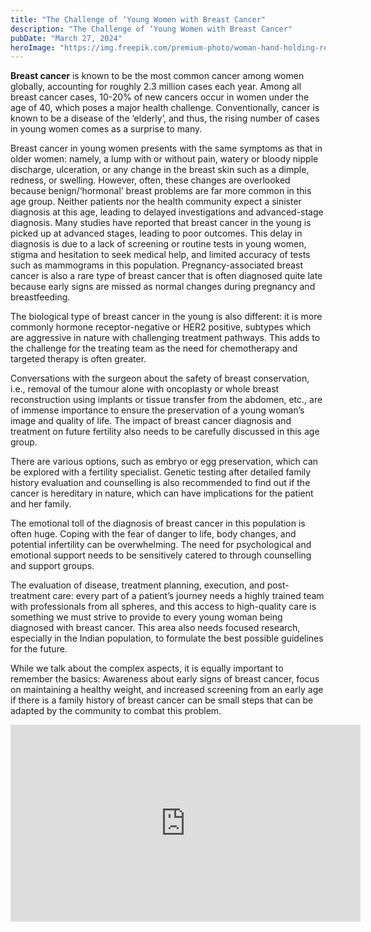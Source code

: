 ```yaml
---
title: "The Challenge of ‘Young Women with Breast Cancer"
description: "The Challenge of ‘Young Women with Breast Cancer"
pubDate: "March 27, 2024"
heroImage: "https://img.freepik.com/premium-photo/woman-hand-holding-red-ribbon-hiv-world-aids-day-awareness-ribbon_53476-3215.jpg"
---
```


**Breast cancer** is known to be the most common cancer among women globally, accounting for roughly 2.3 million cases each year. Among all breast cancer cases, 10-20% of new cancers occur in women under the age of 40, which poses a major health challenge. Conventionally, cancer is known to be a disease of the ‘elderly’, and thus, the rising number of cases in young women comes as a surprise to many.

Breast cancer in young women presents with the same symptoms as that in older women: namely, a lump with or without pain, watery or bloody nipple discharge, ulceration, or any change in the breast skin such as a dimple, redness, or swelling. However, often, these changes are overlooked because benign/‘hormonal’ breast problems are far more common in this age group. Neither patients nor the health community expect a sinister diagnosis at this age, leading to delayed investigations and advanced-stage diagnosis. Many studies have reported that breast cancer in the young is picked up at advanced stages, leading to poor outcomes. This delay in diagnosis is due to a lack of screening or routine tests in young women, stigma and hesitation to seek medical help, and limited accuracy of tests such as mammograms in this population. Pregnancy-associated breast cancer is also a rare type of breast cancer that is often diagnosed quite late because early signs are missed as normal changes during pregnancy and breastfeeding.


The biological type of breast cancer in the young is also different: it is more commonly hormone receptor-negative or HER2 positive, subtypes which are aggressive in nature with challenging treatment pathways. This adds to the challenge for the treating team as the need for chemotherapy and targeted therapy is often greater.

Conversations with the surgeon about the safety of breast conservation, i.e., removal of the tumour alone with oncoplasty or whole breast reconstruction using implants or tissue transfer from the abdomen, etc., are of immense importance to ensure the preservation of a young woman’s image and quality of life. The impact of breast cancer diagnosis and treatment on future fertility also needs to be carefully discussed in this age group.

There are various options, such as embryo or egg preservation, which can be explored with a fertility specialist. Genetic testing after detailed family history evaluation and counselling is also recommended to find out if the cancer is hereditary in nature, which can have implications for the patient and her family.

The emotional toll of the diagnosis of breast cancer in this population is often huge. Coping with the fear of danger to life, body changes, and potential infertility can be overwhelming. The need for psychological and emotional support needs to be sensitively catered to through counselling and support groups.


The evaluation of disease, treatment planning, execution, and post-treatment care: every part of a patient’s journey needs a highly trained team with professionals from all spheres, and this access to high-quality care is something we must strive to provide to every young woman being diagnosed with breast cancer. This area also needs focused research, especially in the Indian population, to formulate the best possible guidelines for the future.

While we talk about the complex aspects, it is equally important to remember the basics: Awareness about early signs of breast cancer, focus on maintaining a healthy weight, and increased screening from an early age if there is a family history of breast cancer can be small steps that can be adapted by the community to combat this problem.
<iframe width="560" height="315" src="https://www.youtube.com/embed/7oLYCz8hb_4?si=PjzE8Ztd8SwtUpe6" title="YouTube video player" frameborder="0" allow="accelerometer; autoplay; clipboard-write; encrypted-media; gyroscope; picture-in-picture; web-share" referrerpolicy="strict-origin-when-cross-origin" allowfullscreen></iframe>